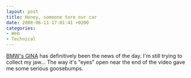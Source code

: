 ```yaml
---
layout: post
title: Honey, someone tore our car
date: 2008-06-11 17:01:41 +0200
categories:
- Web
- Technical
---
```

<a href="http://blog.wired.com/cars/2008/06/bmw-builds-a-ca.html">BMW's GINA</a> has definitively been the news of the day. I'm still trying to collect my jaw... The way it's "eyes" open near the end of the video gave me some serious goosebumps.
